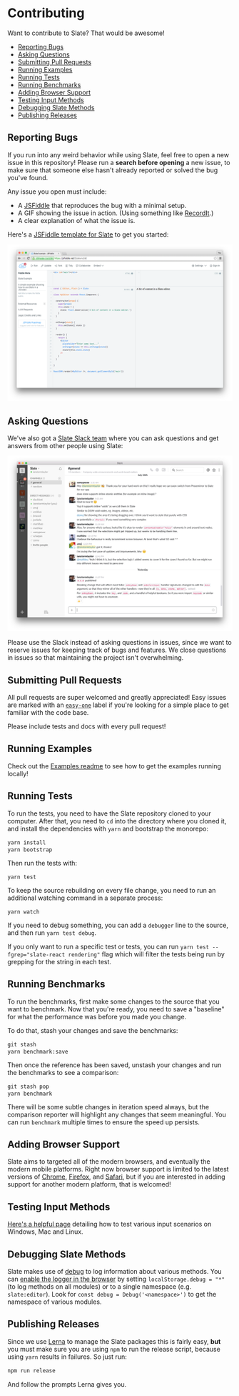 # Contributing

Want to contribute to Slate? That would be awesome!

* [Reporting Bugs](contributing.md#reporting-bugs)
* [Asking Questions](contributing.md#asking-questions)
* [Submitting Pull Requests](contributing.md#submitting-pull-requests)
* [Running Examples](contributing.md#running-examples)
* [Running Tests](contributing.md#running-tests)
* [Running Benchmarks](contributing.md#running-benchmarks)
* [Adding Browser Support](contributing.md#adding-browser-support)
* [Testing Input Methods](contributing.md#testing-input-methods)
* [Debugging Slate Methods](contributing.md#debugging-slate-methods)
* [Publishing Releases](contributing.md#publishing-releases)

## Reporting Bugs

If you run into any weird behavior while using Slate, feel free to open a new issue in this repository! Please run a **search before opening** a new issue, to make sure that someone else hasn't already reported or solved the bug you've found.

Any issue you open must include:

* A [JSFiddle](https://jsfiddle.net/fj9dvhom/1/) that reproduces the bug with a minimal setup.
* A GIF showing the issue in action. \(Using something like [RecordIt](http://recordit.co/).\)
* A clear explanation of what the issue is.

Here's a [JSFiddle template for Slate](https://jsfiddle.net/fj9dvhom/1/) to get you started:

![](../.gitbook/assets/jsfiddle.png)

## Asking Questions

We've also got a [Slate Slack team](https://slate-slack.herokuapp.com) where you can ask questions and get answers from other people using Slate:

![](../.gitbook/assets/slack%20%281%29.png)

Please use the Slack instead of asking questions in issues, since we want to reserve issues for keeping track of bugs and features. We close questions in issues so that maintaining the project isn't overwhelming.

## Submitting Pull Requests

All pull requests are super welcomed and greatly appreciated! Easy issues are marked with an [`easy-one`](https://github.com/ianstormtaylor/slate/issues?q=is%3Aopen+is%3Aissue+label%3Aeasy-one) label if you're looking for a simple place to get familiar with the code base.

Please include tests and docs with every pull request!

## Running Examples

Check out the [Examples readme](https://github.com/thesunny/slate/tree/28220e7007adc232fa5fefae52c970d7a3531d3d/examples/README.md) to see how to get the examples running locally!

## Running Tests

To run the tests, you need to have the Slate repository cloned to your computer. After that, you need to `cd` into the directory where you cloned it, and install the dependencies with `yarn` and bootstrap the monorepo:

```text
yarn install
yarn bootstrap
```

Then run the tests with:

```text
yarn test
```

To keep the source rebuilding on every file change, you need to run an additional watching command in a separate process:

```text
yarn watch
```

If you need to debug something, you can add a `debugger` line to the source, and then run `yarn test debug`.

If you only want to run a specific test or tests, you can run `yarn test --fgrep="slate-react rendering"` flag which will filter the tests being run by grepping for the string in each test.

## Running Benchmarks

To run the benchmarks, first make some changes to the source that you want to benchmark. Now that you're ready, you need to save a "baseline" for what the performance was before you made you change.

To do that, stash your changes and save the benchmarks:

```text
git stash
yarn benchmark:save
```

Then once the reference has been saved, unstash your changes and run the benchmarks to see a comparison:

```text
git stash pop
yarn benchmark
```

There will be some subtle changes in iteration speed always, but the comparison reporter will highlight any changes that seem meaningful. You can run `benchmark` multiple times to ensure the speed up persists.

## Adding Browser Support

Slate aims to targeted all of the modern browsers, and eventually the modern mobile platforms. Right now browser support is limited to the latest versions of [Chrome](https://www.google.com/chrome/browser/desktop/), [Firefox](https://www.mozilla.org/en-US/firefox/new/), and [Safari](http://www.apple.com/safari/), but if you are interested in adding support for another modern platform, that is welcomed!

## Testing Input Methods

[Here's a helpful page](https://github.com/Microsoft/vscode/wiki/IME-Test) detailing how to test various input scenarios on Windows, Mac and Linux.

## Debugging Slate Methods

Slate makes use of [debug](https://github.com/visionmedia/debug) to log information about various methods. You can [enable the logger in the browser](https://github.com/visionmedia/debug#browser-support) by setting `localStorage.debug = "*"` \(to log methods on all modules\) or to a single namespace \(e.g. `slate:editor`\). Look for `const debug = Debug('<namespace>')` to get the namespace of various modules.

## Publishing Releases

Since we use [Lerna](https://lernajs.io) to manage the Slate packages this is fairly easy, **but** you must make sure you are using `npm` to run the release script, because using `yarn` results in failures. So just run:

```javascript
npm run release
```

And follow the prompts Lerna gives you.

